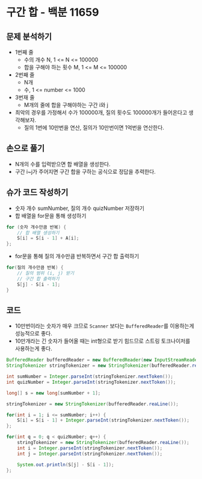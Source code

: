 # 구간 합 - 백분 11659
## 문제 분석하기
- 1번째 줄
	- 수의 개수 N, 1 <= N <= 100000
	- 합을 구해야 하는 횟수 M, 1 <= M <= 100000
- 2번째 줄
	- N개
	- 수, 1 <= number <= 1000
- 3번재 줄
	- M개의 줄에 합을 구해야하는 구간 i와 j
- 최악의 경우를 가정해서 수가 100000개, 질의 횟수도 100000개가 들어온다고 생각해보자.
	- 질의 1번에 10만번을 연산, 질의가 10만번이면 1억번을 연산한다.

## 손으로 풀기
- N개의 수를 입력받으면 합 배열을 생성한다.
- 구간 i~j가 주어지면 구간 합을 구하는 공식으로 정답을 추력한다.

## 슈가 코드 작성하기
- 숫자 개수 sumNumber, 질의 개수 quizNumber 저장하기
- 합 배열을 for문을 통해 생성하기
```java
for (숫자 개수만큼 반복) {
	// 합 배열 생성하기
	S[i] = S[i - 1] + A[i];
};
```
- for문을 통해 질의 개수만큼 반복하면서 구간 합 출력하기
```java
for(질의 개수만큼 반복) {
	// 질의 범위 (i, j) 받기
	// 구간 합 출력하기
	S[j] - S[i - 1];
}
```

## 코드
- 10만번이라는 숫자가 매우 크므로 `Scanner` 보다는 `BufferedReader`를 이용하는게 성능적으로 좋다.
- 10만개라는 긴 숫자가 들어올 때는 int형으로 받기 힘드므로 스트링 토크나이저를 사용하는게 좋다.
```java
BufferedReader bufferedReader = new BufferedReader(new InputStreamReader(System.in));
StringTokenizer stringTokenizer = new StringTokenizer(bufferedReader.reaLine());

int sumNumber = Integer.parseInt(stringTokenizer.nextToken());
int quizNumber = Integer.parseInt(stringTokenizer.nextToken());

long[] s = new long[sumNumber + 1];

stringTokenizer = new StringTokenizer(bufferedReader.reaLine());

for(int i = 1; i <= sumNumber; i++) {
	S[i] = S[i - 1] + Integer.parseInt(stringTokenizer.nextToken());
};

for(int q = 0; q < quizNumber; q++) {
	stringTokenizer = new StringTokenizer(bufferedReader.reaLine());
	int i = Integer.parseInt(stringTokenizer.nextToken());
	int j = Integer.parseInt(stringTokenizer.nextToken());

	System.out.println(S[j] - S[i - 1]);
};
```